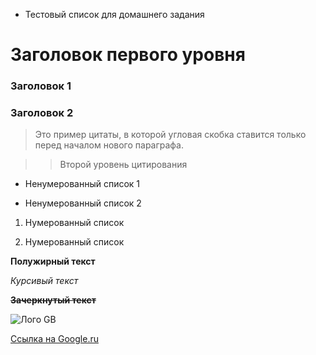  * Тестовый список для домашнего задания

# Заголовок первого уровня

### Заголовок 1

### Заголовок 2

>Это пример цитаты,
в которой угловая скобка
ставится только перед началом нового параграфа.

>> Второй уровень цитирования

* Ненумерованный список 1

* Ненумерованный список 2

1. Нумерованный список

2. Нумерованный список

**Полужирный текст**

*Курсивый текст*

**~~Зачеркнутый текст~~**


![Лого GB](https://i.otzovik.com/objects/b/1140000/1139858.png)


[Ссылка на Google.ru](https://www.google.ru/)